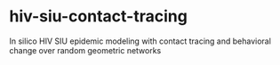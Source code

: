 # hiv-siu-contact-tracing
In silico HIV SIU epidemic modeling with contact tracing and behavioral change over random geometric networks
